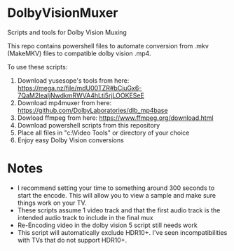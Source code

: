 # DolbyVisionMuxer
Scripts and tools for Dolby Vision Muxing

This repo contains powershell files to automate conversion from .mkv (MakeMKV) files to compatible dolby vision .mp4.

To use these scripts:
1) Download yusesope's tools from here: https://mega.nz/file/mdU00TZR#bCiuGx6-7QaM2IeaIjNwdkmRWVA4hLti5rjLOOKESeE
2) Download mp4muxer from here: https://github.com/DolbyLaboratories/dlb_mp4base
3) Dowload ffmpeg from here: https://www.ffmpeg.org/download.html
4) Download powershell scripts from this repository
5) Place all files in "c:\Video Tools" or directory of your choice
6) Enjoy easy Dolby Vision conversions

# Notes
* I recommend setting your time to something around 300 seconds to start the encode.  This will allow you to view a sample and make sure things work on your TV.
* These scripts assume 1 video track and that the first audio track is the intended audio track to include in the final mux
* Re-Encoding video in the dolby vision 5 script still needs work
* This script will automatically exclude HDR10+.  I've seen incompatibilities with TVs that do not support HDR10+.